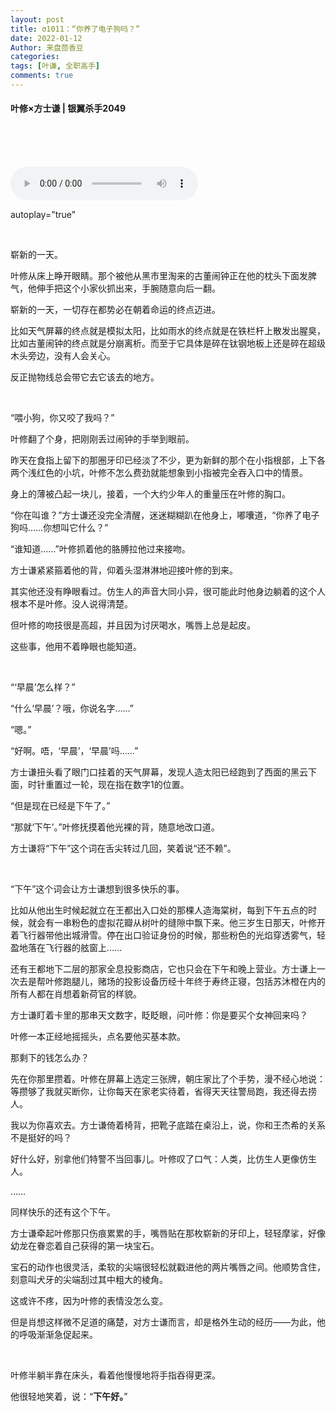 ```yaml
---
layout: post
title: σ1011：“你养了电子狗吗？”
date: 2022-01-12
Author: 来盘茴香豆
categories: 
tags: [叶谦, 全职高手]
comments: true
--- 
```


#### 叶修×方士谦 | 银翼杀手2049


<br/><br/><br/>

<audio src="https://sharefs.ali.kugou.com/202201271444/7a823704332fd8e13087361a238370d5/KGTX/CLTX001/874db2a0db207cfdab88f7eb1d54d327.mp3" controls="controls">

</audio>

autoplay="true"
  
  
<br/>


崭新的一天。

叶修从床上睁开眼睛。那个被他从黑市里淘来的古董闹钟正在他的枕头下面发脾气，他伸手把这个小家伙抓出来，手腕随意向后一翻。

崭新的一天，一切存在都势必在朝着命运的终点迈进。

比如天气屏幕的终点就是模拟太阳，比如雨水的终点就是在铁栏杆上散发出腥臭，比如古董闹钟的终点就是分崩离析。而至于它具体是碎在钛钢地板上还是碎在超级木头旁边，没有人会关心。

反正抛物线总会带它去它该去的地方。

<br/>

“喂小狗，你又咬了我吗？”

叶修翻了个身，把刚刚丢过闹钟的手举到眼前。

昨天在食指上留下的那圈牙印已经淡了不少，更为新鲜的那个在小指根部，上下各两个浅红色的小坑，叶修不怎么费劲就能想象到小指被完全吞入口中的情景。

身上的薄被凸起一块儿，接着，一个大约少年人的重量压在叶修的胸口。

“你在叫谁？”方士谦还没完全清醒，迷迷糊糊趴在他身上，嘟囔道，“你养了电子狗吗……你想叫它什么？”

“谁知道……”叶修抓着他的胳膊拉他过来接吻。

方士谦紧紧箍着他的背，仰着头湿淋淋地迎接叶修的到来。

其实他还没有睁眼看过。仿生人的声音大同小异，很可能此时他身边躺着的这个人根本不是叶修。没人说得清楚。

但叶修的吻技很是高超，并且因为讨厌喝水，嘴唇上总是起皮。

这些事，他用不着睁眼也能知道。

<br/>

“‘早晨’怎么样？”

“什么‘早晨’？哦，你说名字……”

“嗯。”

“好啊。唔，‘早晨’，‘早晨’吗……”

方士谦扭头看了眼门口挂着的天气屏幕，发现人造太阳已经跑到了西面的黑云下面，时针重置过一轮，现在指在数字1的位置。

“但是现在已经是下午了。”

“那就‘下午’。”叶修抚摸着他光裸的背，随意地改口道。

方士谦将“下午”这个词在舌尖转过几回，笑着说“还不赖”。

<br/>

“下午”这个词会让方士谦想到很多快乐的事。

比如从他出生时候起就立在王都出入口处的那棵人造海棠树，每到下午五点的时候，就会有一串粉色的虚拟花瓣从树叶的缝隙中飘下来。他三岁生日那天，叶修开着飞行器带他出城滑雪。停在出口验证身份的时候，那些粉色的光焰穿透雾气，轻盈地落在飞行器的舷窗上……

还有王都地下二层的那家全息投影商店，它也只会在下午和晚上营业。方士谦上一次去是帮叶修跑腿儿，赌场的投影设备历经十年终于寿终正寝，包括苏沐橙在内的所有人都在肖想着新荷官的样貌。

方士谦盯着卡里的那串天文数字，眨眨眼，问叶修：你是要买个女神回来吗？

叶修一本正经地摇摇头，点名要他买基本款。

那剩下的钱怎么办？

先在你那里攒着。叶修在屏幕上选定三张牌，朝庄家比了个手势，漫不经心地说：等攒够了我就买断你，让你每天在家老实待着，省得天天往警局跑，我还得去捞人。

我以为你喜欢去。方士谦倚着椅背，把靴子底踏在桌沿上，说，你和王杰希的关系不是挺好的吗？

好什么好，别拿他们特警不当回事儿。叶修叹了口气：人类，比仿生人更像仿生人。

……

同样快乐的还有这个下午。

方士谦牵起叶修那只伤痕累累的手，嘴唇贴在那枚崭新的牙印上，轻轻摩挲，好像幼龙在眷恋着自己获得的第一块宝石。

宝石的动作也很灵活，柔软的尖端很轻松就戳进他的两片嘴唇之间。他顺势含住，刻意叫犬牙的尖端刮过其中粗大的棱角。

这或许不疼，因为叶修的表情没怎么变。

但是肖想这样微不足道的痛楚，对方士谦而言，却是格外生动的经历——为此，他的呼吸渐渐急促起来。

<br/>

叶修半躺半靠在床头，看着他慢慢地将手指吞得更深。

他很轻地笑着，说：“**下午好。**”





